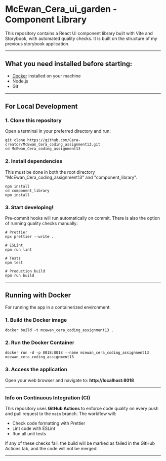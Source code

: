 # McEwan_Cera_ui_garden - Component Library

This repository contains a React UI component library built with Vite and Storybook, with automated quality checks. It is built on the structure of my previous storybook application.

---

## What you need installed before starting:

- [Docker](https://www.docker.com/get-started) installed on your machine
- Node.js
- Git

---

## For Local Development

### 1. Clone this repository

Open a terminal in your preferred directory and run:

```
git clone https://github.com/Cera-creator/McEwan_Cera_coding_assignment13.git
cd McEwan_Cera_coding_assignment13
```

### 2. Install dependencies

This must be done in both the root directory "McEwan_Cera_coding_assignment13" and "component_library".

```
npm install
cd component_library
npm install
```

### 3. Start developing!

Pre-commit hooks will run automatically on commit.
There is also the option of running quality checks manually:

```
# Prettier
npx prettier --write .

# ESLint
npm run lint

# Tests
npm test

# Production build
npm run build
```

---

## Running with Docker

For running the app in a containerized environment:

### 1. Build the Docker image

```
docker build -t mcewan_cera_coding_assignment13 .
```

### 2. Run the Docker Container

```
docker run -d -p 8018:8018 --name mcewan_cera_coding_assignment13 mcewan_cera_coding_assignment13
```

### 3. Access the application

Open your web browser and navigate to:
**http://localhost:8018**

---

### Info on Continuous Integration (CI)

This repository uses **GitHub Actions** to enforce code quality on every push and pull request to the `main` branch. The workflow will:

- Check code formatting with Prettier
- Lint code with ESLint
- Run all unit tests

If any of these checks fail, the build will be marked as failed in the GitHub Actions tab, and the code will not be merged.

---
